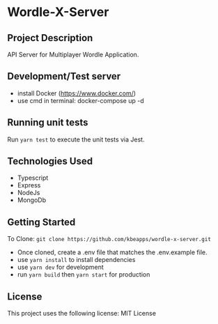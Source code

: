 # Wordle-X-Server

## Project Description

API Server for Multiplayer Wordle Application.

## Development/Test server

- install Docker (https://www.docker.com/)
- use cmd in terminal: docker-compose up -d

## Running unit tests

Run `yarn test` to execute the unit tests via Jest.

## Technologies Used

- Typescript
- Express
- NodeJs
- MongoDb

## Getting Started

To Clone:
`git clone https://github.com/kbeapps/wordle-x-server.git`

- Once cloned, create a .env file that matches the .env.example file.
- use `yarn install` to install dependencies
- use `yarn dev` for development
- run `yarn build` then `yarn start` for production

## License

This project uses the following license: MIT License
